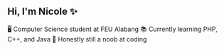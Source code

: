 ## Hi, I'm Nicole ✨

🖥️ Computer Science student at FEU Alabang
📚 Currently learning PHP, C++, and Java
🫩 Honestly still a noob at coding
